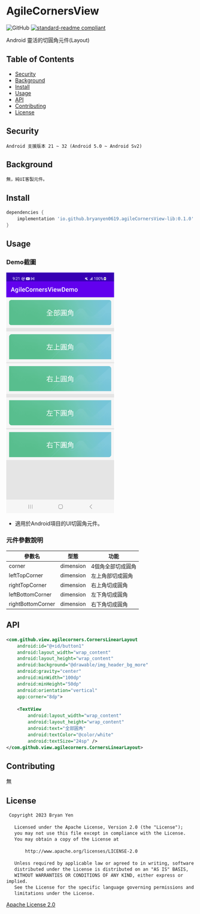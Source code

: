 # AgileCornersView

![GitHub](https://img.shields.io/github/license/BryanYen0619/AgileCornersView)
[![standard-readme compliant](https://img.shields.io/badge/readme%20style-standard-brightgreen.svg?style=flat-square)](https://github.com/RichardLitt/standard-readme)


Android 靈活的切圓角元件(Layout)

## Table of Contents

- [Security](#security)
- [Background](#background)
- [Install](#install)
- [Usage](#usage)
- [API](#api)
- [Contributing](#contributing)
- [License](#license)

## Security
	Android 支援版本 21 ~ 32 (Android 5.0 ~ Android Sv2)

## Background
	無，純UI客製元件。

## Install
```groovy
dependencies {
	implementation 'io.github.bryanyen0619.agileCornersView-lib:0.1.0'
}

```

## Usage

### Demo截圖
<img src="https://github.com/BryanYen0619/AgileCornersView/blob/main/app/src/main/java/com/github/view/agilecorners/screenshot/Screenshot_20230213_092150.png" height="640px" width="288px" >

* 適用於Android項目的UI切圓角元件。

### 元件參數說明
| 參數名 | 型態 | 功能 | 
| -------- | -------- | -------- |
| corner | dimension| 4個角全部切成圓角|
| leftTopCorner | dimension| 左上角部切成圓角|
| rightTopCorner | dimension| 右上角切成圓角|
| leftBottomCorner | dimension| 左下角切成圓角|
| rightBottomCorner | dimension| 右下角切成圓角|

## API
```xml
<com.github.view.agilecorners.CornersLinearLayout
	android:id="@+id/button1"
	android:layout_width="wrap_content"
	android:layout_height="wrap_content"
	android:background="@drawable/img_header_bg_more"
	android:gravity="center"
	android:minWidth="100dp"
	android:minHeight="50dp"
	android:orientation="vertical"
	app:corner="8dp">

	<TextView
		android:layout_width="wrap_content"
		android:layout_height="wrap_content"
		android:text="全部圓角"
		android:textColor="@color/white"
		android:textSize="24sp" />
</com.github.view.agilecorners.CornersLinearLayout>
```

## Contributing

無

## License
```
 Copyright 2023 Bryan Yen

   Licensed under the Apache License, Version 2.0 (the "License");
   you may not use this file except in compliance with the License.
   You may obtain a copy of the License at

       http://www.apache.org/licenses/LICENSE-2.0

   Unless required by applicable law or agreed to in writing, software
   distributed under the License is distributed on an "AS IS" BASIS,
   WITHOUT WARRANTIES OR CONDITIONS OF ANY KIND, either express or implied.
   See the License for the specific language governing permissions and
   limitations under the License.
```
[Apache License 2.0](../main/LICENSE)
